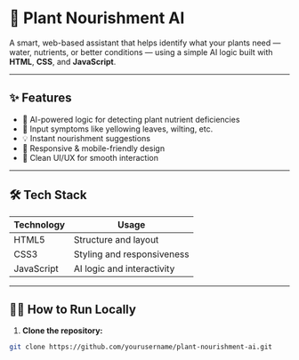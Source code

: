 # 🌿 Plant Nourishment AI

A smart, web-based assistant that helps identify what your plants need — water, nutrients, or better conditions — using a simple AI logic built with **HTML**, **CSS**, and **JavaScript**.

---

## ✨ Features

- 🧠 AI-powered logic for detecting plant nutrient deficiencies
- 🌱 Input symptoms like yellowing leaves, wilting, etc.
- 💡 Instant nourishment suggestions
- 📱 Responsive & mobile-friendly design
- 🎨 Clean UI/UX for smooth interaction

---

## 🛠️ Tech Stack

| Technology | Usage |
|------------|--------|
| HTML5      | Structure and layout |
| CSS3       | Styling and responsiveness |
| JavaScript | AI logic and interactivity |

---

## 🧑‍💻 How to Run Locally

1. **Clone the repository:**

```bash
git clone https://github.com/yourusername/plant-nourishment-ai.git
